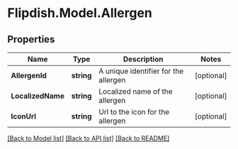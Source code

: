 # Flipdish.Model.Allergen
## Properties

Name | Type | Description | Notes
------------ | ------------- | ------------- | -------------
**AllergenId** | **string** | A unique identifier for the allergen | [optional] 
**LocalizedName** | **string** | Localized name of the allergen | [optional] 
**IconUrl** | **string** | Url to the icon for the allergen | [optional] 

[[Back to Model list]](../README.md#documentation-for-models) [[Back to API list]](../README.md#documentation-for-api-endpoints) [[Back to README]](../README.md)

